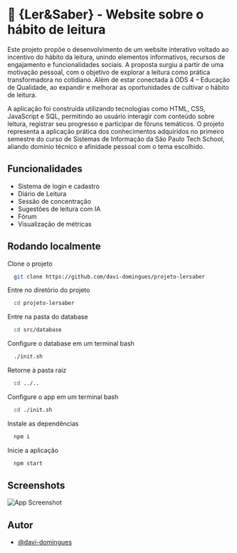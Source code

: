 
# 📖 {Ler&Saber} - Website sobre o hábito de leitura

Este projeto propõe o desenvolvimento de um website interativo voltado ao incentivo do hábito da leitura, unindo elementos informativos, recursos de engajamento e funcionalidades sociais. A proposta surgiu a partir de uma motivação pessoal, com o objetivo de explorar a leitura como prática transformadora no cotidiano. Além de estar conectada à ODS 4 – Educação de Qualidade, ao expandir e melhorar as oportunidades de cultivar o hábito de leitura. 

A aplicação foi construída utilizando tecnologias como HTML, CSS, JavaScript e SQL, permitindo ao usuário interagir com conteúdo sobre leitura, registrar seu progresso e participar de fóruns temáticos. O projeto representa a aplicação prática dos conhecimentos adquiridos no primeiro semestre do curso de Sistemas de Informação da São Paulo Tech School, aliando domínio técnico e afinidade pessoal com o tema escolhido. 


## Funcionalidades

- Sistema de login e cadastro
- Diário de Leitura
- Sessão de concentração
- Sugestões de leitura com IA
- Fórum
- Visualização de métricas


## Rodando localmente

Clone o projeto

```bash
  git clone https://github.com/davi-domingues/projeto-lersaber
```

Entre no diretório do projeto

```bash
  cd projeto-lersaber
```

Entre na pasta do database

```bash
  cd src/database
```

Configure o database em um terminal bash

```bash
  ./init.sh
```

Retorne à pasta raiz

```bash
  cd ../..
```

Configure o app em um terminal bash

```bash
  cd ./init.sh
```

Instale as dependências

```bash
  npm i
```

Inicie a aplicação

```bash
  npm start
```
 
## Screenshots

![App Screenshot](https://https://github.com/davi-domingues/projeto-lersaber)


## Autor

- [@davi-domingues](https://github.com/davi-domingues)

